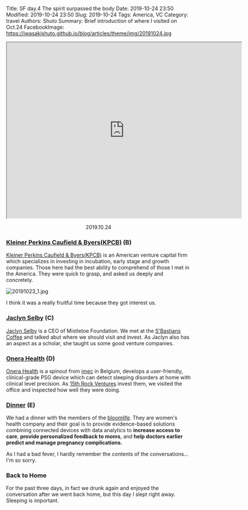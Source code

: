 Title: SF day.4 The spirit surpassed the body
Date: 2019-10-24 23:50
Modified: 2019-10-24 23:50
Slug: 2019-10-24
Tags: America, VC
Category: travel
Authors: Shuto
Summary: Brief introduction of where I visited on Oct.24
FacebookImage: https://iwasakishuto.github.io/blog/articles/theme/img/20191024.jpg

<center>
  <iframe src="https://www.google.com/maps/d/u/0/embed?mid=1x5vWoJ6aJdBQMyQ1_p97LwNp64tNqEaB" width="640" height="480"></iframe>
  <p>2019.10.24</p>
</center>

### [Kleiner Perkins Caufield & Byers(KPCB)](https://www.kleinerperkins.com/people/wen-hsieh/) (B)
[Kleiner Perkins Caufield & Byers(KPCB)](https://www.kleinerperkins.com/people/wen-hsieh/) is an American venture capital firm which specializes in investing in incubation, early stage and growth companies. Those here had the best ability to comprehend of those I met in the America. They were quick to grasp, and asked us deeply and concretely.

![20191023_1.jpg](theme/img/20191024.jpg)

I think it was a really fruitful time because they got interest us.

### [Jaclyn Selby](https://www.linkedin.com/in/jaclynselby/) (C)
[Jaclyn Selby](https://www.linkedin.com/in/jaclynselby/) is a CEO of Mistletoe Foundation. We met at the [S'Bastians Coffee](https://www.google.com/maps?cid=6115308176506543590) and talked abut where we should visit and invest. As Jaclyn also has an aspect as a scholar, she taught us some good venture companies.

### [Onera Health](https://www.onerahealth.com/) (D)
[Onera Health](https://www.onerahealth.com/) is a spinout from [imec](https://www.imec-int.com/en/home) in Belgium, develops a user-friendly, clinical-grade PSG device which can detect sleeping disorders at home with clinical level precision. As [15th Rock Ventures](https://www.15th-rock.com/) invest them, we visited the office and inspected how well they were doing.

### [Dinner](https://fogodechao.com/location/san-francisco/#menus) (E)
We had a dinner with the members of the [bloomlife](https://bloomlife.com/). They are women's health company and their goal is to provide evidence-based solutions combining connected devices with data analytics to **increase access to care**, **provide personalized feedback to moms**, and **help doctors earlier predict and manage pregnancy complications.**

As I had a bad fever, I hardly remember the contents of the conversations... I'm so sorry.

### Back to Home
For the past three days, in fact we drunk again and enjoyed the conversation after we went back home, but this day I slept right away. Sleeping is important.
